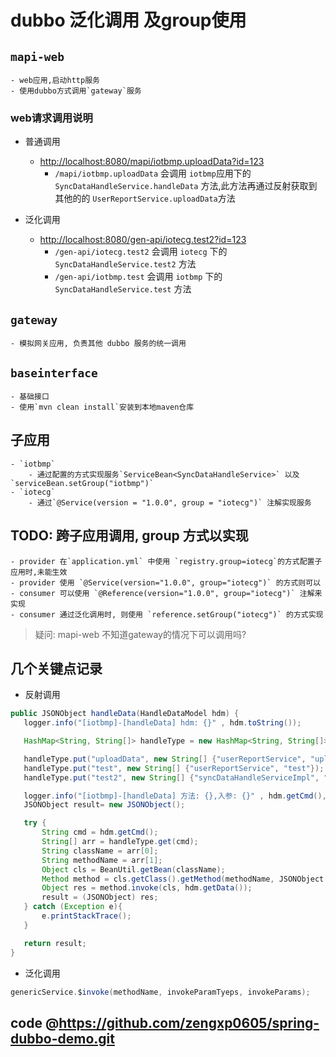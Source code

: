 
# dubbo 泛化调用 及group使用

## `mapi-web` 
    - web应用,启动http服务
    - 使用dubbo方式调用`gateway`服务

### web请求调用说明
  - 普通调用
    - <http://localhost:8080/mapi/iotbmp.uploadData?id=123>
        - `/mapi/iotbmp.uploadData` 会调用 `iotbmp`应用下的`SyncDataHandleService.handleData` 方法,此方法再通过反射获取到其他的的 `UserReportService.uploadData`方法
    
  - 泛化调用
    - <http://localhost:8080/gen-api/iotecg.test2?id=123> 
        - `/gen-api/iotecg.test2` 会调用 `iotecg` 下的 `SyncDataHandleService.test2` 方法 
        - `/gen-api/iotbmp.test` 会调用 `iotbmp` 下的 `SyncDataHandleService.test` 方法

## `gateway`
    - 模拟网关应用, 负责其他 dubbo 服务的统一调用
   
## `baseinterface` 
    - 基础接口
    - 使用`mvn clean install`安装到本地maven仓库
        
## 子应用
    - `iotbmp`
        - 通过配置的方式实现服务`ServiceBean<SyncDataHandleService>` 以及`serviceBean.setGroup("iotbmp")`
    - `iotecg`
        - 通过`@Service(version = "1.0.0", group = "iotecg")` 注解实现服务

## TODO: 跨子应用调用, group 方式以实现
    - provider 在`application.yml` 中使用 `registry.group=iotecg`的方式配置子应用时,未能生效
    - provider 使用 `@Service(version="1.0.0", group="iotecg")` 的方式则可以
    - consumer 可以使用 `@Reference(version="1.0.0", group="iotecg")` 注解来实现
    - consumer 通过泛化调用时, 则使用 `reference.setGroup("iotecg")` 的方式实现

> 疑问: mapi-web 不知道gateway的情况下可以调用吗?  
  
## 几个关键点记录
 - 反射调用
 ```java
public JSONObject handleData(HandleDataModel hdm) {
    logger.info("[iotbmp]-[handleData] hdm: {}" , hdm.toString());

    HashMap<String, String[]> handleType = new HashMap<String, String[]>();

    handleType.put("uploadData", new String[] {"userReportService", "uploadData"});
    handleType.put("test", new String[] {"userReportService", "test"});
    handleType.put("test2", new String[] {"syncDataHandleServiceImpl", "test2"});

    logger.info("[iotbmp]-[handleData] 方法: {},入参: {}" , hdm.getCmd(), hdm.getData() );
    JSONObject result= new JSONObject();

    try {
        String cmd = hdm.getCmd();
        String[] arr = handleType.get(cmd);
        String className = arr[0];
        String methodName = arr[1];
        Object cls = BeanUtil.getBean(className);
        Method method = cls.getClass().getMethod(methodName, JSONObject.class);
        Object res = method.invoke(cls, hdm.getData());
        result = (JSONObject) res;
    } catch (Exception e){
        e.printStackTrace();
    }

    return result;
}
 ```  
 
 - 泛化调用
```java
genericService.$invoke(methodName, invokeParamTyeps, invokeParams);
```  

## code @<https://github.com/zengxp0605/spring-dubbo-demo.git>
